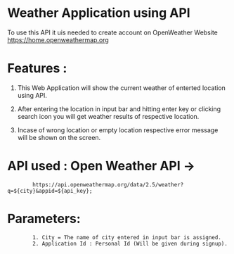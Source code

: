 # Weather Application using API

To use this API it uis needed to create account on OpenWeather Website
https://home.openweathermap.org


# Features :

1. This Web Application will show the current weather of enterted   location using API. 

2. After entering the location in input bar and hitting enter key or clicking search icon you will get weather results of respective location.

3. Incase of wrong location or empty location respective error message will be shown on the screen.


# API used : Open Weather API ->
            https://api.openweathermap.org/data/2.5/weather?q=${city}&appid=${api_key};

# Parameters: 
            1. City = The name of city entered in input bar is assigned.
            2. Application Id : Personal Id (Will be given during signup).
